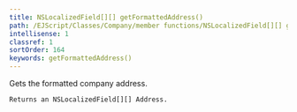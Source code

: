 ```yaml
---
title: NSLocalizedField[][] getFormattedAddress()
path: /EJScript/Classes/Company/member functions/NSLocalizedField[][] getFormattedAddress()
intellisense: 1
classref: 1
sortOrder: 164
keywords: getFormattedAddress()
---
```


Gets the formatted company address.


    Returns an NSLocalizedField[][] Address.


